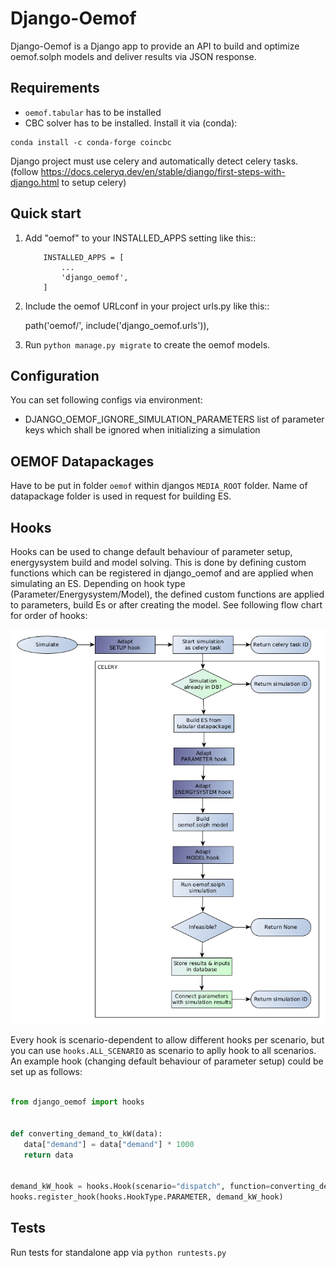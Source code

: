 # Django-Oemof

Django-Oemof is a Django app to provide an API to build and optimize oemof.solph models and deliver results via JSON response.

## Requirements

- `oemof.tabular` has to be installed 
- CBC solver has to be installed. Install it via (conda):
```
conda install -c conda-forge coincbc
```

Django project must use celery and automatically detect celery tasks. (follow https://docs.celeryq.dev/en/stable/django/first-steps-with-django.html to setup celery)

## Quick start

1. Add "oemof" to your INSTALLED_APPS setting like this::
    ```
        INSTALLED_APPS = [
            ...
            'django_oemof',
        ]
    ```

2. Include the oemof URLconf in your project urls.py like this::

    path('oemof/', include('django_oemof.urls')),

3. Run ``python manage.py migrate`` to create the oemof models.

## Configuration

You can set following configs via environment:

- DJANGO_OEMOF_IGNORE_SIMULATION_PARAMETERS
  list of parameter keys which shall be ignored when initializing a simulation 

## OEMOF Datapackages

Have to be put in folder `oemof` within djangos `MEDIA_ROOT` folder.
Name of datapackage folder is used in request for building ES.

## Hooks

Hooks can be used to change default behaviour of parameter setup, energysystem build and model solving.
This is done by defining custom functions which can be registered in django_oemof and are applied when simulating an ES.
Depending on hook type (Parameter/Energysystem/Model), the defined custom functions are applied to parameters, build Es or after creating the model.
See following flow chart for order of hooks:

![Hook Flow Chart](./docs/images/oemof_flow.png)

Every hook is scenario-dependent to allow different hooks per scenario, but you can use `hooks.ALL_SCENARIO` as scenario to aplly hook to all scenarios.
An example hook (changing default behaviour of parameter setup) could be set up as follows:

```python

from django_oemof import hooks


def converting_demand_to_kW(data):
   data["demand"] = data["demand"] * 1000
   return data


demand_kW_hook = hooks.Hook(scenario="dispatch", function=converting_demand_to_kW)
hooks.register_hook(hooks.HookType.PARAMETER, demand_kW_hook)

```

## Tests

Run tests for standalone app via `python runtests.py`
